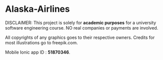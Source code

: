 # Alaska-Airlines

DISCLAIMER: This project is solely for **academic purposes** for a university software engineering course.
NO real companies or payments are involved.

All copyrights of any graphics goes to their respective owners.
Credits for most illustrations go to freepik.com.

Mobile Ionic app ID : **51870346**.
